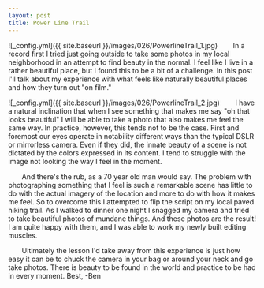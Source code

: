 ```yaml
---
layout: post
title: Power Line Trail
---
```


![_config.yml]({{ site.baseurl }}/images/026/PowerlineTrail_1.jpg)
&nbsp;&nbsp;&nbsp;&nbsp;&nbsp;&nbsp; In a record first I tried just going outside to take some photos in my local neighborhood in an attempt to find beauty in the normal. I feel like I live in a rather beautiful place, but I found this to be a bit of a challenge. In this post I'll talk about my experience with what feels like naturally beautiful places and how they turn out "on film."

![_config.yml]({{ site.baseurl }}/images/026/PowerlineTrail_2.jpg)
&nbsp;&nbsp;&nbsp;&nbsp;&nbsp;&nbsp; I have a natural inclination that when I see something that makes me say "oh that looks beautiful" I will be able to take a photo that also makes me feel the same way. In practice, however, this tends not to be the case. First and foremost our eyes operate in notability different ways than the typical DSLR or mirrorless camera. Even if they did, the innate beauty of a scene is not dictated by the colors expressed in its content. I tend to struggle with the image not looking the way I feel in the moment.

&nbsp;&nbsp;&nbsp;&nbsp;&nbsp;&nbsp; And there's the rub, as a 70 year old man would say. The problem with photographing something that I feel is such a remarkable scene has little to do with the actual imagery of the location and more to do with how it makes me feel. So to overcome this I attempted to flip the script on my local paved hiking trail. As I walked to dinner one night I snagged my camera and tried to take beautiful photos of mundane things. And these photos are the result! I am quite happy with them, and I was able to work my newly built editing muscles. 

&nbsp;&nbsp;&nbsp;&nbsp;&nbsp;&nbsp; Ultimately the lesson I'd take away from this experience is just how easy it can be to chuck the camera in your bag or around your neck and go take photos. There is beauty to be found in the world and practice to be had in every moment. 
Best,
-Ben






 